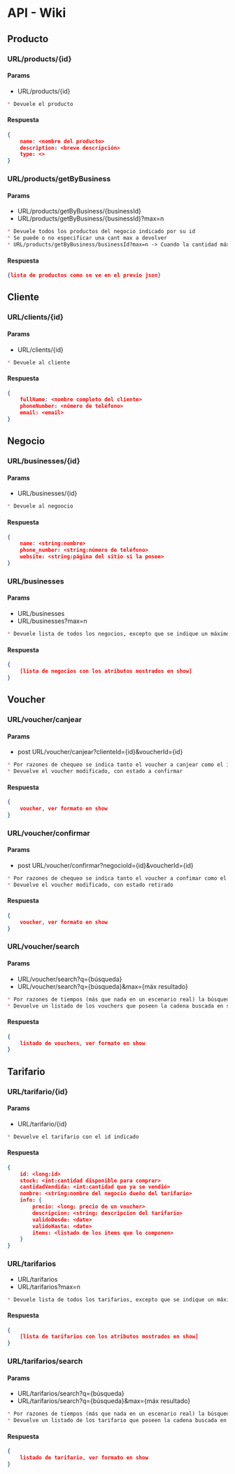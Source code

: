 # API - Wiki

## Producto

### URL/products/{id}

#### Params

* URL/products/{id}

```md
* Devuele el producto
```

#### Respuesta

```json
{
    name: <nombre del producto>
    description: <breve descripción>
    type: <>
}
```

### URL/products/getByBusiness

#### Params

* URL/products/getByBusiness/{businessId}
* URL/products/getByBusiness/{businessId}?max=n

```md
* Devuele todos los productos del negocio indicado por su id
* Se puede o no especificar una cant max a devolver
* URL/products/getByBusiness/businessId?max=n -> Cuando la cantidad máximas se especifica
```

#### Respuesta

```json
{lista de productos como se ve en el previo json}
```

## Cliente

### URL/clients/{id}

#### Params

* URL/clients/{id}

```md
* Devuele al cliente
```

#### Respuesta

```json
{
    fullName: <nombre completo del cliente>
    phoneNumber: <número de teléfono>
    email: <email>
}
```

## Negocio

### URL/businesses/{id}

#### Params

* URL/businesses/{id}

```md
* Devuele al negoocio
```

#### Respuesta

```json
{
    name: <string:nombre>
    phone_number: <string:número de teléfono>
    website: <string:página del sitio si la posee>
}
```

### URL/businesses

#### Params

* URL/businesses
* URL/businesses?max=n

```md
* Devuele lista de todos los negocios, excepto que se indique un máximo
```

#### Respuesta

```json
{
    [lista de negocios con los atributos mostrados en show]
}
```

## Voucher

### URL/voucher/canjear

#### Params

* post URL/voucher/canjear?clienteId={id}&voucherId={id}

```md
* Por razones de chequeo se indica tanto el voucher a canjear como el id del cliente dueño de este
* Devuelve el voucher modificado, con estado a confirmar
```

#### Respuesta

```json
{
    voucher, ver formato en show
}
```

### URL/voucher/confirmar

#### Params

* post URL/voucher/confirmar?negocioId={id}&voucherId={id}

```md
* Por razones de chequeo se indica tanto el voucher a confimar como el id del negocio dueño de este
* Devuelve el voucher modificado, con estado retirado
```

#### Respuesta

```json
{
    voucher, ver formato en show
}
```

### URL/voucher/search

#### Params

* URL/voucher/search?q={búsqueda}
* URL/voucher/search?q={búsqueda}&max={máx resultado}

```md
* Por razones de tiempos (más que nada en un escenario real) la búsqueda no se realiza si la cadena buscada es de 2 o menos caracteres.
* Devuelve un listado de los vouchers que poseen la cadena buscada en su descripción.
```

#### Respuesta

```json
{
    listado de vouchers, ver formato en show
}
```

## Tarifario

### URL/tarifario/{id}

#### Params

* URL/tarifario/{id}

```md
* Devuelve el tarifario con el id indicado
```

#### Respuesta

```json
{
    id: <long:id>
    stock: <int:cantidad disponible para comprar>
    cantidadVendida: <int:cantidad que ya se vendió>
    nombre: <string:nombre del negocio dueño del tarifario>
    info: {
        precio: <long: precio de un voucher>
        descripcion: <string: descripcion del tarifario>
        validoDesde: <date>
        validoHasta: <date>
        items: <listado de los items que lo componen>
    }
}
```

### URL/tarifarios

* URL/tarifarios
* URL/tarifarios?max=n

```md
* Devuele lista de todos los tarifarios, excepto que se indique un máximo
```

#### Respuesta

```json
{
    [lista de tarifarios con los atributos mostrados en show]
}
```

### URL/tarifarios/search

#### Params

* URL/tarifarios/search?q={búsqueda}
* URL/tarifarios/search?q={búsqueda}&max={máx resultado}

```md
* Por razones de tiempos (más que nada en un escenario real) la búsqueda no se realiza si la cadena buscada es de 2 o menos caracteres.
* Devuelve un listado de los tarifario que poseen la cadena buscada en su descripción.
```

#### Respuesta

```json
{
    listado de tarifario, ver formato en show
}
